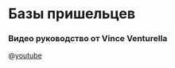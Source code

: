 # Базы пришельцев

### Видео руководство от Vince Venturella

@[youtube](https://youtu.be/oaiekmch_pY?si=llM2TearqW3FjRdS)
